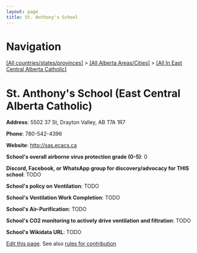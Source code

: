 ```yaml
---
layout: page
title: St. Anthony's School
---
```

# Navigation

[[All countries/states/provinces]](../../..) > [[All Alberta Areas/Cities]](../..) > [[All In East Central Alberta Catholic]](..)

# St. Anthony's School (East Central Alberta Catholic)

**Address**: 5502 37 St, Drayton Valley, AB T7A 1R7

**Phone**: 780-542-4396

**Website**: <http://sas.ecacs.ca>

**School's overall airborne virus protection grade (0-5)**: 0

**Discord, Facebook, or WhatsApp group for discovery/advocacy for THIS school**: TODO

**School's policy on Ventilation**: TODO

**School's Ventilation Work Completion**: TODO

**School's Air-Purification**: TODO

**School's CO2 monitoring to actively drive ventilation and filtration**: TODO

**School's Wikidata URL**: TODO


[Edit this page](https://github.com/ventilate-schools/AB/edit/main/./East_Central_Alberta_Catholic/St._Anthony's_School.md). See also [rules for contribution](../../../contribution-rules/)